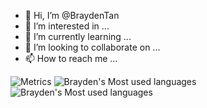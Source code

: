 - 👋 Hi, I’m @BraydenTan
- 👀 I’m interested in ...
- 🌱 I’m currently learning ...
- 💞️ I’m looking to collaborate on ...
- 📫 How to reach me ...

<!---
BraydenTan/BraydenTan is a ✨ special ✨ repository because its `README.md` (this file) appears on your GitHub profile.
You can click the Preview link to take a look at your changes.
--->
![Metrics](https://metrics.lecoq.io/BraydenTan?template=classic&base=header%2C%20activity%2C%20community%2C%20repositories%2C%20metadata&base.indepth=false&base.hireable=false&base.skip=false&config.timezone=Asia%2FKuala_Lumpur)
![Brayden's Most used languages](https://github-readme-stats.vercel.app/api/top-langs?username=BraydenTan&show_icons=true&count_private=true&theme=gotham)
![Brayden's Most used languages](https://github-readme-stats.vercel.app/api/top-langs?username=CheeWingTan&show_icons=true&count_private=true&theme=gotham)
